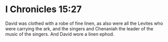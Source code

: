 # I Chronicles 15:27

David was clothed with a robe of fine linen, as also were all the Levites who were carrying the ark, and the singers and Chenaniah the leader of the music of the singers. And David wore a linen ephod.

